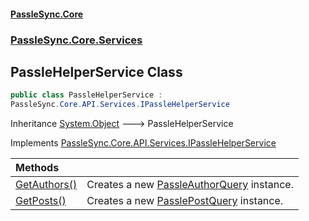 #### [PassleSync.Core](index.md 'index')
### [PassleSync.Core.Services](PassleSync.Core.Services.md 'PassleSync.Core.Services')

## PassleHelperService Class

```csharp
public class PassleHelperService :
PassleSync.Core.API.Services.IPassleHelperService
```

Inheritance [System.Object](https://docs.microsoft.com/en-us/dotnet/api/System.Object 'System.Object') &#129106; PassleHelperService

Implements [PassleSync.Core.API.Services.IPassleHelperService](https://docs.microsoft.com/en-us/dotnet/api/PassleSync.Core.API.Services.IPassleHelperService 'PassleSync.Core.API.Services.IPassleHelperService')

| Methods | |
| :--- | :--- |
| [GetAuthors()](PassleSync.Core.Services.PassleHelperService.GetAuthors().md 'PassleSync.Core.Services.PassleHelperService.GetAuthors()') | Creates a new [PassleAuthorQuery](PassleSync.Core.Helpers.Queries.PassleAuthorQuery.md 'PassleSync.Core.Helpers.Queries.PassleAuthorQuery') instance. |
| [GetPosts()](PassleSync.Core.Services.PassleHelperService.GetPosts().md 'PassleSync.Core.Services.PassleHelperService.GetPosts()') | Creates a new [PasslePostQuery](PassleSync.Core.Helpers.Queries.PasslePostQuery.md 'PassleSync.Core.Helpers.Queries.PasslePostQuery') instance. |
